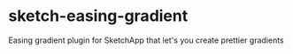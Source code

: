 # sketch-easing-gradient
Easing gradient plugin for SketchApp that let's you create prettier gradients
